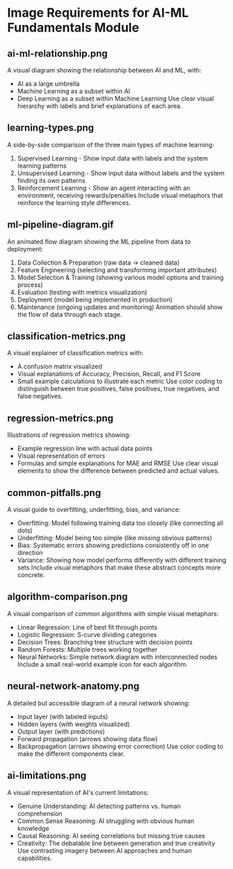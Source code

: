# Image Requirements for AI-ML Fundamentals Module

## ai-ml-relationship.png
A visual diagram showing the relationship between AI and ML, with:
- AI as a large umbrella
- Machine Learning as a subset within AI
- Deep Learning as a subset within Machine Learning
Use clear visual hierarchy with labels and brief explanations of each area.

## learning-types.png
A side-by-side comparison of the three main types of machine learning:
1. Supervised Learning - Show input data with labels and the system learning patterns
2. Unsupervised Learning - Show input data without labels and the system finding its own patterns
3. Reinforcement Learning - Show an agent interacting with an environment, receiving rewards/penalties
Include visual metaphors that reinforce the learning style differences.

## ml-pipeline-diagram.gif
An animated flow diagram showing the ML pipeline from data to deployment:
1. Data Collection & Preparation (raw data → cleaned data)
2. Feature Engineering (selecting and transforming important attributes)
3. Model Selection & Training (showing various model options and training process)
4. Evaluation (testing with metrics visualization)
5. Deployment (model being implemented in production)
6. Maintenance (ongoing updates and monitoring)
Animation should show the flow of data through each stage.

## classification-metrics.png
A visual explainer of classification metrics with:
- A confusion matrix visualized
- Visual explanations of Accuracy, Precision, Recall, and F1 Score
- Small example calculations to illustrate each metric
Use color coding to distinguish between true positives, false positives, true negatives, and false negatives.

## regression-metrics.png
Illustrations of regression metrics showing:
- Example regression line with actual data points
- Visual representation of errors
- Formulas and simple explanations for MAE and RMSE
Use clear visual elements to show the difference between predicted and actual values.

## common-pitfalls.png
A visual guide to overfitting, underfitting, bias, and variance:
- Overfitting: Model following training data too closely (like connecting all dots)
- Underfitting: Model being too simple (like missing obvious patterns)
- Bias: Systematic errors showing predictions consistently off in one direction
- Variance: Showing how model performs differently with different training sets
Include visual metaphors that make these abstract concepts more concrete.

## algorithm-comparison.png
A visual comparison of common algorithms with simple visual metaphors:
- Linear Regression: Line of best fit through points
- Logistic Regression: S-curve dividing categories
- Decision Trees: Branching tree structure with decision points
- Random Forests: Multiple trees working together
- Neural Networks: Simple network diagram with interconnected nodes
Include a small real-world example icon for each algorithm.

## neural-network-anatomy.png
A detailed but accessible diagram of a neural network showing:
- Input layer (with labeled inputs)
- Hidden layers (with weights visualized)
- Output layer (with predictions)
- Forward propagation (arrows showing data flow)
- Backpropagation (arrows showing error correction)
Use color coding to make the different components clear.

## ai-limitations.png
A visual representation of AI's current limitations:
- Genuine Understanding: AI detecting patterns vs. human comprehension
- Common Sense Reasoning: AI struggling with obvious human knowledge
- Causal Reasoning: AI seeing correlations but missing true causes
- Creativity: The debatable line between generation and true creativity
Use contrasting imagery between AI approaches and human capabilities. 